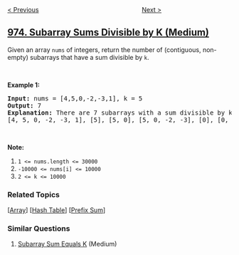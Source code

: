 <!--|This file generated by command(leetcode description); DO NOT EDIT.    |-->
<!--+----------------------------------------------------------------------+-->
<!--|@author    openset <openset.wang@gmail.com>                           |-->
<!--|@link      https://github.com/openset                                 |-->
<!--|@home      https://github.com/openset/leetcode                        |-->
<!--+----------------------------------------------------------------------+-->

[< Previous](../k-closest-points-to-origin "K Closest Points to Origin")
　　　　　　　　　　　　　　　　
[Next >](../odd-even-jump "Odd Even Jump")

## [974. Subarray Sums Divisible by K (Medium)](https://leetcode.com/problems/subarray-sums-divisible-by-k "和可被 K 整除的子数组")

<p>Given an array <code>nums</code> of integers, return the number of (contiguous, non-empty) subarrays that have a sum divisible by <code>k</code>.</p>

<p>&nbsp;</p>

<div>
<p><strong>Example 1:</strong></p>

<pre>
<strong>Input: </strong>nums = <span id="example-input-1-1">[4,5,0,-2,-3,1]</span>, k = <span id="example-input-1-2">5</span>
<strong>Output: </strong><span id="example-output-1">7</span>
<strong>Explanation: </strong>There are 7 subarrays with a sum divisible by k = 5:
[4, 5, 0, -2, -3, 1], [5], [5, 0], [5, 0, -2, -3], [0], [0, -2, -3], [-2, -3]
</pre>

<p>&nbsp;</p>

<p><strong>Note:</strong></p>

<ol>
	<li><code>1 &lt;= nums.length &lt;= 30000</code></li>
	<li><code>-10000 &lt;= nums[i] &lt;= 10000</code></li>
	<li><code>2 &lt;= k &lt;= 10000</code></li>
</ol>
</div>

### Related Topics
  [[Array](../../tag/array/README.md)]
  [[Hash Table](../../tag/hash-table/README.md)]
  [[Prefix Sum](../../tag/prefix-sum/README.md)]

### Similar Questions
  1. [Subarray Sum Equals K](../subarray-sum-equals-k) (Medium)
